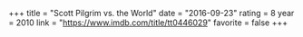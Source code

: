 +++
title = "Scott Pilgrim vs. the World"
date = "2016-09-23"
rating = 8
year = 2010
link = "https://www.imdb.com/title/tt0446029"
favorite = false
+++
